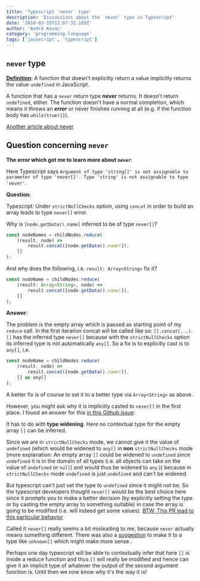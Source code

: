 ```yaml
---
title: 'Typescript `never` type'
description: 'Discussions about the `never` type in Typescript'
date: '2018-03-15T12:07:32.169Z'
author: 'André Kovac'
category: 'programming-language'
tags: ['javascript', 'typescript']
---
```


## `never` type

**[Definition](https://basarat.gitbooks.io/typescript/docs/types/never.html)**: A function that doesn't explicitly return a value implicitly returns the value `undefined` in JavaScript.

A function that has a `never` return type **never** returns. It doesn't return `undefined`, either. The function doesn't have a normal completion, which means it throws an ***error*** or never finishes running at all (e.g. if the function body has `while(true){}`).

[Another article about never](https://blog.mariusschulz.com/2016/11/18/typescript-2-0-the-never-type)

## Question concerning `never`

**The error which got me to learn more about `never`**:

Here Typescript says `Argument of type 'string[]' is not assignable to parameter of type 'never[]'. Type 'string' is not assignable to type 'never'`.

**Question**:

Typescript: Under `strictNullChecks` option, using `concat` in order to build an array leads to type `never[]` error.

Why is `[node.getData().name]` inferred to be of type `never[]`?

```js
const nodeNames = childNodes.reduce(
    (result, node) =>
        result.concat([node.getData().name!]),
    []
);
```

And why does the following, i.e. `result: Array<String>` fix it?

```js
const nodeName = childNodes.reduce(
    (result: Array<String>, node) =>
        result.concat([node.getData().name!]),
    []
);
```

**Answer**:

The problem is the empty array which is passed as starting point of my `reduce` call. In the first iteration concat will be called like so: `[].concat(...)`. `[]` has the inferred type `never[]` because with the `strictNullChecks` option its inferred type is not automatically `any[]`. So a fix is to explicitly cast is to `any[]`, i.e.

```js
const nodeName = childNodes.reduce(
    (result, node) =>
        result.concat([node.getData().name!]),
    [] as any[]
);
```

A better fix is of course to set it to a better type via `Array<String>` as above.

However, you might ask why it is implicitly casted to `never[]` in the first place. I found an answer for this [in this Github issue](https://github.com/Microsoft/TypeScript/issues/10479):

It has to do with **type widening**. Here no contextual type for the empty array `[]` can be inferred.

Since we are in `strictNullChecks` mode, we cannot give it the value of `undefined` (which would be widened to `any[]` in **non** `strictNullChecks` mode (more explanation: An empty array `[]` could be widened to `undefined` since `undefined` it is in the domain of all types (i.e. all objects can take on the value of `undefined` or `null`) and would thus be widened to `any`.)) because in `strictNullChecks` mode `undefined` is just `undefined` and can't be widened.

But typescript can't just set the type to `undefined` since it might not be. So the typescript developers thought `never[]` would be the best choice here since it prompts you to make a better decision (by explicitly setting the type or by casting the empty array to something suitable) in case the array is going to be modified (i.e. will indeed get some values). [BTW: This PR lead to this particular behavior](https://github.com/Microsoft/TypeScript/pull/8944)

Called it `never[]` really seems a bit misleading to me, because `never` actually means something different. There was also a [suggestion](https://github.com/Microsoft/TypeScript/pull/8944) to make it to a type like `unknown[]` which might make more sense..

Perhaps one day typescript will be able to contextually infer that here `[]` is inside a reduce function and thus `[]` will really be modified and hence can give it an implicit type of whatever the output of the second argument function is.
Until then we now know why it's the way it is!